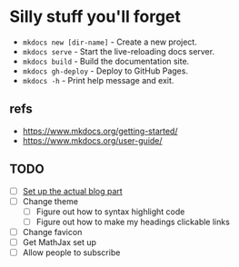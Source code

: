 # Silly stuff you'll forget

* `mkdocs new [dir-name]` - Create a new project.
* `mkdocs serve` - Start the live-reloading docs server.
* `mkdocs build` - Build the documentation site.
* `mkdocs gh-deploy` - Deploy to GitHub Pages.
* `mkdocs -h` - Print help message and exit.

## refs
- https://www.mkdocs.org/getting-started/
- https://www.mkdocs.org/user-guide/ 

## TODO
- [ ] [Set up the actual blog part](https://squidfunk.github.io/mkdocs-material/setup/setting-up-a-blog/)
- [ ] Change theme
  - [ ] Figure out how to syntax highlight code
  - [ ] Figure out how to make my headings clickable links
- [ ] Change favicon
- [ ] Get MathJax set up
- [ ] Allow people to subscribe 
